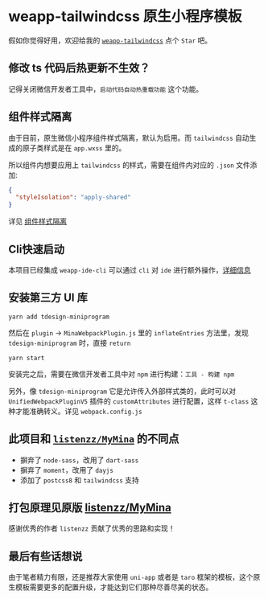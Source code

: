 # weapp-tailwindcss 原生小程序模板

假如你觉得好用，欢迎给我的 [`weapp-tailwindcss`](https://github.com/sonofmagic/weapp-tailwindcss) 点个 `Star` 吧。

## 修改 ts 代码后热更新不生效？

记得关闭微信开发者工具中，`启动代码自动热重载功能` 这个功能。

## 组件样式隔离

由于目前，原生微信小程序组件样式隔离，默认为启用。而 `tailwindcss` 自动生成的原子类样式是在 `app.wxss` 里的。

所以组件内想要应用上 `tailwindcss` 的样式，需要在组件内对应的 `.json` 文件添加:

```json
{
  "styleIsolation": "apply-shared"
}
```

详见 [组件样式隔离](https://developers.weixin.qq.com/miniprogram/dev/framework/custom-component/wxml-wxss.html)

## Cli快速启动

本项目已经集成 `weapp-ide-cli` 可以通过 `cli` 对 `ide` 进行额外操作，[详细信息](https://www.npmjs.com/package/weapp-ide-cli)

## 安装第三方 UI 库

`yarn add tdesign-miniprogram`

然后在 `plugin` -> `MinaWebpackPlugin.js` 里的 `inflateEntries` 方法里，发现 `tdesign-miniprogram` 时，直接 `return`

`yarn start`

安装完之后，需要在微信开发者工具中对 `npm` 进行构建：`工具 - 构建 npm`

另外，像 `tdesign-miniprogram` 它是允许传入外部样式类的，此时可以对 `UnifiedWebpackPluginV5` 插件的 `customAttributes` 进行配置，这样 `t-class` 这种才能准确转义。详见 `webpack.config.js`

## 此项目和 [`listenzz/MyMina`](https://github.com/listenzz/MyMina) 的不同点

- 摒弃了 `node-sass`，改用了 `dart-sass`
- 摒弃了 `moment`，改用了 `dayjs`
- 添加了 `postcss8` 和 `tailwindcss` 支持

## 打包原理见原版 [listenzz/MyMina](https://github.com/listenzz/MyMina)

感谢优秀的作者 `listenzz` 贡献了优秀的思路和实现！

## 最后有些话想说

由于笔者精力有限，还是推荐大家使用 `uni-app` 或者是 `taro` 框架的模板，这个原生模板需要更多的配置升级，才能达到它们那种尽善尽美的状态。
